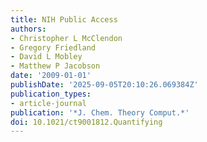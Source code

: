 ```yaml
---
title: NIH Public Access
authors:
- Christopher L McClendon
- Gregory Friedland
- David L Mobley
- Matthew P Jacobson
date: '2009-01-01'
publishDate: '2025-09-05T20:10:26.069384Z'
publication_types:
- article-journal
publication: '*J. Chem. Theory Comput.*'
doi: 10.1021/ct9001812.Quantifying
---
```

